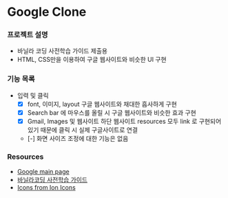 # Google Clone

### 프로젝트 설명

- 바닐라 코딩 사전학습 가이드 제출용
- HTML, CSS만을 이용하여 구글 웹사이트와 비슷한 UI 구현

### 기능 목록

- 입력 및 클릭
  - [x] font, 이미지, layout 구글 웹사이트와 채대한 흡사하게 구현
  - [x] Search bar 에 마우스를 올릴 시 구글 웹사이트와 비슷한 효과 구현
  - [x] Gmail, Images 및 웹사이트 하단 웹사이트 resources 모두 link 로 구현되어 있기 때문에 클릭 시 실제 구글사이트로 연결
  - [-] 화면 사이즈 조정에 대한 기능은 없음

### Resources

- [Google main page](https://www.google.com/)
- [바닐라코딩 사전학습 가이드](https://book.vanillacoding.co/starter-kit/step-1/html-css/practice)
- [Icons from Ion Icons](https://ionic.io/ionicons)
